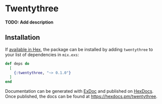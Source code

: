 # Twentythree

**TODO: Add description**

## Installation

If [available in Hex](https://hex.pm/docs/publish), the package can be installed
by adding `twentythree` to your list of dependencies in `mix.exs`:

```elixir
def deps do
  [
    {:twentythree, "~> 0.1.0"}
  ]
end
```

Documentation can be generated with [ExDoc](https://github.com/elixir-lang/ex_doc)
and published on [HexDocs](https://hexdocs.pm). Once published, the docs can
be found at <https://hexdocs.pm/twentythree>.

